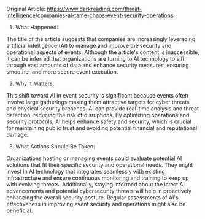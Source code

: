 Original Article: https://www.darkreading.com/threat-intelligence/companies-ai-tame-chaos-event-security-operations

1) What Happened:

The title of the article suggests that companies are increasingly leveraging artificial intelligence (AI) to manage and improve the security and operational aspects of events. Although the article's content is inaccessible, it can be inferred that organizations are turning to AI technology to sift through vast amounts of data and enhance security measures, ensuring smoother and more secure event execution.

2) Why It Matters:

This shift toward AI in event security is significant because events often involve large gatherings making them attractive targets for cyber threats and physical security breaches. AI can provide real-time analysis and threat detection, reducing the risk of disruptions. By optimizing operations and security protocols, AI helps enhance safety and security, which is crucial for maintaining public trust and avoiding potential financial and reputational damage.

3) What Actions Should Be Taken:

Organizations hosting or managing events could evaluate potential AI solutions that fit their specific security and operational needs. They might invest in AI technology that integrates seamlessly with existing infrastructure and ensure continuous monitoring and training to keep up with evolving threats. Additionally, staying informed about the latest AI advancements and potential cybersecurity threats will help in proactively enhancing the overall security posture. Regular assessments of AI's effectiveness in improving event security and operations might also be beneficial.